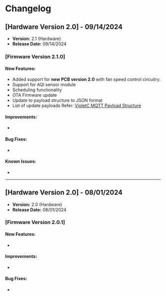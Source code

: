 # Changelog

## [Hardware Version 2.0] - 09/14/2024
- **Version:** 2.1 (Hardware)
- **Release Date:** 09/14/2024

### [Firmware Version 2.1.0]

#### New Features:
- Added support for **new PCB version 2.0** with fan speed control circuitry.
- Support for AQI sensor module
- Scheduling functionality
- OTA Firmware update 
- Update to payload structure to JSON format
- List of update payloads Refer: [VioletC MQTT Payload Structure]([URL_TO_PAYLOAD_STRUCTURE](https://docs.google.com/document/d/1pG3jhv8G_tFZMPh7XMVLRTqPksyWVIKNnsxpRhT-Wag/edit?usp=sharing))




#### Improvements:
- 

#### Bug Fixes:
- 

#### Known Issues:
- 

---

## [Hardware Version 2.0] - 08/01/2024
- **Version:** 2.0 (Hardware)
- **Release Date:** 08/01/2024

### [Firmware Version 2.0.1]

#### New Features:
- 

#### Improvements:
- 

#### Bug Fixes:
- 




[VioletC MQTT Payload Structure]: [https://github.com/olivierlacan/keep-a-changelog/compare/v1.1.0...v1.1.1](https://docs.google.com/document/d/1pG3jhv8G_tFZMPh7XMVLRTqPksyWVIKNnsxpRhT-Wag/edit?usp=sharing)
